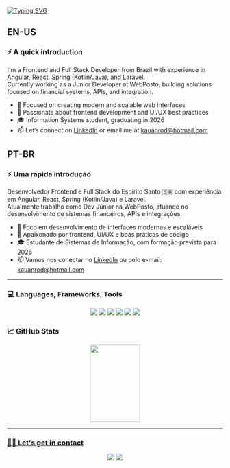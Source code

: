 [![Typing SVG](https://readme-typing-svg.demolab.com?font=Fira+Code&pause=1000&width=435&lines=Hello+everyone!+%F0%9F%96%96)](https://git.io/typing-svg)

<!-- I'm Kauan Rodrigues. I'm currently working as a full-stack software development intern during the day. At night, I switch to self-taught student mode - developing new projects as i create new projects and learn more and more!
<br>
Here on my Github Profile you'll see some of my personal projects but also, some academics too. -->
## EN-US
### ⚡️ A quick introduction

I'm a Frontend and Full Stack Developer from Brazil with experience in Angular, React, Spring (Kotlin/Java), and Laravel.  
Currently working as a Junior Developer at WebPosto, building solutions focused on financial systems, APIs, and integration.

- 🔭 Focused on creating modern and scalable web interfaces  
- 🌱 Passionate about frontend development and UI/UX best practices  
- 🎓 Information Systems student, graduating in 2026  
- 📫 Let’s connect on [LinkedIn](https://www.linkedin.com/in/kauanrod/) or email me at kauanrod@hotmail.com

## PT-BR
### ⚡️ Uma rápida introdução

Desenvolvedor Frontend e Full Stack do Espírito Santo 🇧🇷 com experiência em Angular, React, Spring (Kotlin/Java) e Laravel.  
Atualmente trabalho como Dev Júnior na WebPosto, atuando no desenvolvimento de sistemas financeiros, APIs e integrações.

- 🔭 Foco em desenvolvimento de interfaces modernas e escaláveis  
- 🌱 Apaixonado por frontend, UI/UX e boas práticas de código  
- 🎓 Estudante de Sistemas de Informação, com formação prevista para 2026  
- 📫 Vamos nos conectar no [LinkedIn](https://www.linkedin.com/in/kauanrod/) ou pelo e-mail: kauanrod@hotmail.com

---

### 💻 Languages, Frameworks, Tools
<div align="center">
  <img src="https://img.shields.io/badge/TypeScript-007ACC?style=for-the-badge&logo=typescript&logoColor=white" />
  <img src="https://img.shields.io/badge/Angular-DD0031?style=for-the-badge&logo=angular&logoColor=white" />
  <img src="https://img.shields.io/badge/react-%2320232a.svg?style=for-the-badge&logo=react&logoColor=%2361DAFB" />
<!--   <img src="https://img.shields.io/badge/Kotlin-0095D5?&style=for-the-badge&logo=kotlin&logoColor=white" />
  <img src="https://img.shields.io/badge/Java-ED8B00?style=for-the-badge&logo=openjdk&logoColor=white" /> -->
  <img src="https://img.shields.io/badge/Spring-6DB33F?style=for-the-badge&logo=spring&logoColor=white" />
<!--   <img src="https://img.shields.io/badge/PHP-777BB4?style=for-the-badge&logo=php&logoColor=white" /> -->
  <img src="https://img.shields.io/badge/laravel-%23FF2D20.svg?style=for-the-badge&logo=laravel&logoColor=white" />
  <img src="https://img.shields.io/badge/PostgreSQL-316192?style=for-the-badge&logo=postgresql&logoColor=white" />
<!--   <img src="https://img.shields.io/badge/AWS-%23FF9900.svg?style=for-the-badge&logo=amazon-aws&logoColor=white" /> -->
</div>

<!-- <div align="center">
  <a href="https://skillicons.dev">
    <img src="https://skillicons.dev/icons?i=ts,angular,kotlin,spring,postgres" alt="TypeScript, Angular, Kotlin, Spring, PostgreSQL" />
  </a>
</div> -->

### 📈 GitHub Stats

<div align="center">
  <a href="https://github.com/kauanrod">
  <img height="180em" width="48%" src="https://github-readme-stats.vercel.app/api/top-langs/?username=kauanrod&layout=compact&langs_count=16&theme=dracula&hide=python,html,css,blade"/>
</div>

---

### 🤝🏻 Let's get in contact

<div align="center">
  <a href="https://www.linkedin.com/in/kauanrod" target="_blank"><img src="https://img.shields.io/badge/LinkedIn-0077B5?style=for-the-badge&logo=linkedin&logoColor=white"/></a>
  <a href="mailto:kauanrod@hotmail.com" target="_blank"><img src="https://img.shields.io/badge/Microsoft_Outlook-0078D4?style=for-the-badge&logo=microsoft-outlook&logoColor=white"/></a>
</div>
